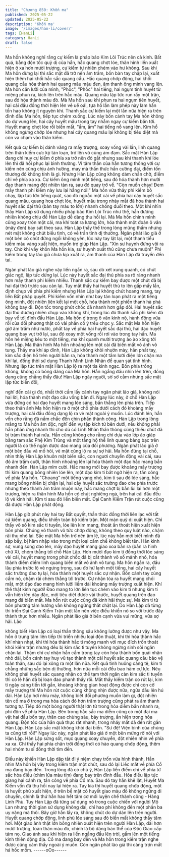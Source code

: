```yaml
---
title: "Chương 850: Khốn ma"
published: 2025-05-22
updated: 2025-05-22
description: 'Khốn ma'
image: '/images/han-li/cover/'
tags: [HanLi]
category: HanLi
draft: false
---
```


Ma hồn không nghĩ rằng cự kiếm là pháp bảo Kim Lôi Trúc nên cả
kinh.
Bất quá, bằng độn tốc quỷ dị của hắn, hắc quang chợt lóe, thân
hình liền xuất hiện ở xa hơn mười trượng, cự kiếm tự nhiên chém
vào hư không.
Sau khi Ma hồn dừng lại thì sắc mặt đã trở nên âm trầm, bốn bàn
tay chập lại, xuất hiện thêm hai khối hắc sắc quang cầu.
Hắc quang chớp động, hai khối quang cầu hóa thành hai quang
mâu màu đen, âm thanh ông minh vang lên.
Ma hồn cắn lưỡi của mình, "Phốc", "Phốc" hai tiếng, hai ngụm tinh
huyết từ miệng phun ra, kích lên trên hắc mâu.
Quang mâu lập tức run rẩy một trận, sau đó hóa thành màu đỏ.
Mà Ma hồn sau khi phun ra hai ngụm tiên huyết, hai cái đầu đồng
thời hiện lên vẻ uể oải, tựa hồ lần làm phép này làm hắn tổn hao
không ít nguyên khí.
Thanh sắc cự kiếm lại một lần nữa hiện ra trên đỉnh đầu Ma hồn,
tiếp tục chém xuống.
Lúc này bốn cánh tay Ma hồn không do dự vung lên, hai cây
huyết mâu trong tay nhắm ngay cự kiếm băn tới.
Huyết mang chợt lóe rồi biến mất, "ầm, ầm" hai tiếng nổ vang lên.
Kim hồ không ngừng chớp lóe nhưng hai cây quang mâu lại
không bị tiêu diệt mà còn va chạm vào thân kiếm.

Kết quả cự kiếm bị đánh văng ra mấy trượng, xoay vống vài lần,
linh quang trên thân kiếm cực kỳ tán loạn, trở lên vô cùng ảm
đạm.
Sắc mặt Hàn Lập đang chỉ huy cự kiếm ở phía xa trở nên đỏ gắt
nhưng sau khi thanh khí lóe lên thì đã hồi phục lại bình thường. Vì
tâm thần của hắn tương thông với cự kiếm nên cũng chịu ảnh
hưởng, may mà thần thức hắn cường đại, điểm tổn thương đó
không tính là gì.
Nhưng Hàn Lập cũng không dám chần chờ, điểm chỉ về phía xa
xa.
Cự kiếm ông minh một tiếng, sau đó hóa thành hơn mười đạo
thanh mang đột nhiên tản ra, sau đó quay trở về.
"Còn muốn chạy! Đem mấy thanh phi kiếm này lưu lại hẵng nói!"
Ma hồn vừa thấy phi kiếm bỏ chạy, lập tức lớn tiếng quát, sao đó
ngoắc một cái về phía hai cây huyết sắc quang mâu, quang hoa
chợt lóe, huyết mâu trong nháy mắt đã hóa thành hai huyết sắc
đại thủ (bàn tay máu to lớn) nhanh chóng đuổi theo.
Một khi nhìn thấy Hàn Lập sử dụng nhiều pháp bảo Kim Lôi Trúc
như thế, hắn đương nhiên không chịu để Hàn Lập dễ dàng thu
hồi lại.
Mà Ma hồn chính mình cũng xoay tròn một cái, ma khí toát ra
lượng lớn, hóa thành một đoàn ô vân (mây đen) bay sát theo sau.
Hàn Lập thấy thế trong lòng mừng thầm nhưng nét mặt không
chút biểu tình, có vẻ trần tĩnh dị thường.
Ngân phát lão giả ở một bên có chút đứng ngồi không yên, lúc
này tay lật lại, một thanh tiểu kiếm màu vàng xuất hiện, muốn trợ
giúp Hàn Lập.
"Xin sư huynh đừng vội ra tay. Chờ khi vây khốn Ma hồn kia, sư
huynh xuất thủ cũng chưa muộn!" Phi kiếm trong tay lão giả chưa
kịp xuất ra, âm thanh của Hàn Lập đã truyền đến tai.

Ngân phát lão giả nghe vậy liền ngẩn ra, sau dò xét xung quanh,
có chút giác ngộ, lập tức dừng lại. Lúc này huyết sắc đại thủ phía
xa rõ ràng nhanh hơn mấy thanh phi kiếm nhiều. Thanh sắc cự
kiếm bay được một chút đã bị hai đại thủ trước sau cản lại.
Tuy mắt thấy hai huyết thủ to lên gấp mấy lần, định chụp về phía
phi kiếm nhưng Hàn Lập lại không chút hoang mang, tay liền Bắt
pháp quyết.
Phi kiếm vốn nhìn như bay tán loạn phát ra một tiếng ông minh,
đột nhiên liên kết lại một chỗ, hóa thành một phiến thanh hà phá
không bay đi.
Độn tốc trong phút chốc đã nhanh hơn gấp đôi.
Hai huyết sắc đại thủ đương nhiên chụp vào không khí, trong lúc
đó thanh sắc phi kiếm đã bay về tới đỉnh đầu Hàn Lập.
Ma hồn ở trong ô vân kinh nộ, hành động vừa rồi của đối phương
thật có vài phần cố ý trêu chọc y.
Sắc mặt Ma hồn hiện giờ âm trầm như nước, phất tay về phía hai
huyết sắc đại thủ, hai đạo huyết quang bay vụt trở lại, sau đó
xoay một vống rồi rơi vào trong tay hắn.
Ma hồn hé miệng kêu to một tiếng, ma khí quanh mười trượng ào
ào xông tới Hàn Lập. Mà thân hình Ma hồn nhoáng lên một cái đã
biến mất vô ảnh vô tung.
Thấy ma khí áp đỉnh, Hàn Lập không khỏi nhướn mày, hắn phất
tay, kim sắc điện hồ trên người bắn ra, hóa thành một tấm lưới
điện lớn chặn ma khí lại, đồng thời sử dụng Thanh Minh Linh
Nhãn để quan sát tình hình.
Nhưng lập tức trên mặt Hàn Lập lộ ra một tia kinh ngạc.
Bốn phía trống không, không có bóng dáng của Ma hồn. Hắn
ngẩng đầu nhìn lên trên, đồng dạng cũng chẳng thấy đâu!
Hàn Lập ngây người, sờ sờ cằm nhưng sắc mặt lập tức biến đổi,

nghĩ đến cái gì đó, nhất thời cầm lấy cánh tay ngân phát lão giả,
không nói hai lời, hóa thành một đạo câu vồng bắn đi.
Ngay lúc này, ở chỗ Hàn Lập vừa đứng có hai đạo huyết mang
lóe sáng, bắn thẳng lên phía trên. Tiếp theo thân ảnh Ma hồn hiện
ra ở một chỗ phía dưới cách đó khoảng mấy trượng, hai cái đầu
đồng dạng lộ ra vẻ mặt ngoài ý muốn.
Lúc đánh lén, hắn vốn cho rằng đã nắm chắc đến chín phần
thành công.
Hàn Lập trong lòng mắng to Ma hồn âm độc, nghĩ đến vụ tập kích
từ bên dưới, nếu không phải hắn phản ứng nhanh thì cho dù có
Linh Nhãn thần thông cũng thiếu chút đã bị trảm thành hai nửa.
Hắn cũng không cho rằng chỉ dựa vào lớp áo giáp bằng tam sắc
Phệ Kim Trùng và một tầng hộ thể linh quang bàng bạc trên
người là có thể ngăn được đao mang của đối phương.
Ngân phát lão giả ở một bên đầu vã mồ hôi, vẻ mặt cũng lộ ra sự
sợ hãi.
Ma hồn đứng tại chỗ, nhìn thấy Hàn Lập khuôn mặt biến sắc, con
ngươi chuyển động vài cái, sau đó âm trầm cười, thân hình
nhoáng lên lại hóa thành một đạo hắc mang bắn nhanh đến.
Hàn Lập mỉm cười.
Hắc mang mới bay được khoảng mấy trượng thì kim quang bỗng
nhiên lóe lên, một đạo kim ti bất ngờ hiện ra, tấn công về phía Ma
hồn.
"Choang" một tiếng vang nhỏ, kim ti sau đó lóe sáng, hắc mang
bỗng nhiên bị chặn lại, hai cây huyết sắc trường đao che phía
trước nhưng theo thanh âm trầm muộn này, hắc mang chợt bị bắn
lùi lại hơn một trượng, hiện ra thân hình Ma hồn có chút nghiêng
ngả, trên hai cái đầu đều lộ vẻ kinh hãi.
Kim ti sau đó liền biến mất. Đại Canh Kiếm Trận rút cuộc cũng đã
được Hàn Lập phát động.

Hàn Lập giờ phút này hai tay Bắt quyết, thần thức đồng thời liên
lạc với tất cả kiếm quang, điều khiển toàn bộ kiếm trận.
Một màn quỷ dị xuất hiện.
Chỉ thấy vô số kim sắc ti tuyến, lóe lên kim mang, thoát ẩn thoát
hiện xuất hiện bốn phía. Chúng vô thanh vô tức chớp động,
không theo quy luật nào, chậm rãi thu nhỏ lại.
Sắc mặt Ma hồn trở nên âm lệ, lúc này hắn mới biết mình đã sập
bẫy, bị hãm nhập vào trong một loại cấm chế không biết tên.
Hắn kinh sợ, vung song đao lên, mấy đạo huyết mang giao xoa
bắn ra (bắn ra hình chữ X), chém thẳng tới chỗ Hàn Lập.
Hơn mười đạo kim ti đồng thời lóe sáng vài cái, huyết mang trong
phút chốc đã bị cắt thành vô số mảnh nhỏ, hóa thành điểm điểm
linh quang biến mất vô ảnh vô tung.
Ma hồn ngẩn ra, đầu lâu phía trước lộ vẻ ngưng trọng, sau đó hừ
lạnh một tiếng, hai cây huyết sắc trường đao tụ lại, hóa thành một
huyết sắc cự nhận.
Bốn cánh tay cùng cầm nó, chậm rãi chém thẳng tới trước. Cự
nhận tòa ra huyết mang chói mắt, một đạo đao mang hình lưỡi
liềm dài khoảng mấy trượng xuất hiện.
Khí thế thật kinh người!
Đao mang to lớn liên tục chém vào kim ti nhưng kim ti vẫn hiện
lên dày đặc, mới tiêu diệt được vài thước, huyết quang trên đao
mang đã biến mất. Ma hồn rút cuộc cũng đã kinh hãi thực sự.
Mà kim ti từ bốn phương tám hướng vẫn không ngừng thắt chặt
lại.
Do Hàn Lập đã từng thi triển Đại Canh Kiếm Trận một lần nên
việc điều khiển nó so với trước đây thành thục hơn nhiều.
Ngân phát lão giả ở bên cạnh vừa vui mừng, vừa sợ hãi. Lão

không biết Hàn Lập có loại thần thông sâu không lường được
như vậy.
Ma hồn ở trung tâm liên tiếp thi triển nhiều loại độn thuật, khi thi
hóa thành hắc khí nhàn nhạt, khi thì hóa thành hắc ti mỏng manh
với mục đích trốn thoát khói kiếm trận nhưng đều bị kim sắc ti
tuyến không ngừng sinh sôi ngăn chặn lại.
Thậm chí cự nhận hắn cầm trong tay còn hóa thành bốn quái
nhận nhỏ dài, bốn cánh tay huy vũ tạo thành một cái huyết sắc
quang câu bảo vệ toàn thân, sau đó lại xông ra một lần nữa.
Kết quả tình huống càng tệ, kim ti chẳng những sắc bén dị
thường, hơn nữa mỗi cái đều bao hàm cự lực. Nêu không phải
huyết sắc quang nhận có thể tạm thời ngăn cản kim sắc ti tuyến
thì có lẽ hắn đã bị loạn đao phanh thấy rồi.
Mắt thấy kiếm trận co rút lại, kim ti ngày càng tiến tới gần, khoảng
không gian hoạt động được chỉ còn cỡ mấy trượng thì Ma hồn rút
cuộc cũng không nhịn được nữa, ngửa đầu lên hú dài.
Hàn Lập hơi nhíu mày, không biết đối phương muốn làm gì, đột
nhiên tên cổ ma ở trong ma hỏa cách đó hơn trăm trượng cũng
phát ra âm thanh tương tự. Tiếp đó một bóng người thật lớn từ
trong hỏa diễm bắn nhanh ra, phi độn về phía Hàn Lập.
Bên trong hắc sắc ma diễm cũng có một đại ma vật hai đầu bốn
tay, thân cao chừng sáu, bảy trượng, ẩn hiện trong hỏa quang.
Độn tốc của hắn quả thực rất nhanh, trong nháy mắt đã đến rất
gần Hàn Lập. Hàn Lập sắc mặt không khỏi đại biến.
"Sư đệ! Viện binh của chúng ta cũng tới rồi!" Ngay lúc này, ngân
phát lão giả ở một bên mừng rỡ nói với Hàn Lập.
Hàn Lập sửng sốt, mục quang xoay chuyển, đột nhiên nhìn về
phía xa xa.
Chỉ thấy hai phía chân trời đồng thời có hào quang chớp động,
thêm hai nhóm tu sĩ đồng thời tìm đến.

Điều này khiến Hàn Lập dập tắt đi ý niệm chạy trốn vừa hình
thành.
Hắn nhìn Ma hồn bị vây trong kiếm trận một chút, sau đó lại Liếc
mắt về phía Cổ ma đang bay đến.
Trong lòng đã có chủ ý, Hàn Lập liền điểm chỉ về phía tử sắc hỏa
điểu (chim lửa màu tím) đang bay trên đỉnh đầu. Hỏa điểu lập tức
giang hai cánh ra, tấn công về phía Cổ ma.
Sau đó tay hắn khẽ lật, Huyết Ma Kiếm vốn đã thu hồi nay lại hiện
ra.
Tay kia thì huyết quang chớp động, một lá huyết phù xuất hiện, ở
trên bề mặt có huyết giao màu đỏ không ngừng di chuyển, chính
là thứ hắn hao hết tâm cơ mới luyện chế thành công - Hàng Linh
Phù.
Tuy Hàn Lập đã từng sử dụng nó trong cuộc chiến với người Mộ
Lan nhưng thời gian sử dụng không dài, chỉ hao phí không đến
một phần ba uy năng mà thôi. Bây giờ hắn lấy ra, không chút do
dự dán lên trên người.
Huyết quang chớp động, linh phù lóe sáng sau đó biến mất không
thấy tăm hơi.
Một giao ảnh thật lớn bỗng nhiên xuất hiện trên người Hàn Lập,
dài hơn mười trượng, toàn thân màu đỏ, chính là bộ dáng bản thể
của Độc Giao cấp tám nọ.
Giao ảnh sau khi hiện ra liền ngẩng đầu lên trời, gầm lên một
tiếng kinh thiên động địa. Cổ ma đang bay đến và Ma hồn trong
kiếm trận nghe được cũng cảm thấy ngoài ý muốn.
Còn ngân phát lão giả thì càng trợn mắt há hốc mồm.
------oOo------
